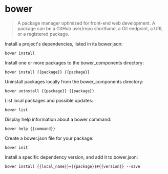 bower
=====

> A package manager optimized for front-end web development.
> A package can be a GitHub user/repo shorthand, a Git endpoint, a URL or a registered package.

Install a project's dependencies, listed in its bower.json:

    bower install

Install one or more packages to the bower_components directory:

    bower install {{package}} {{package}}

Uninstall packages locally from the bower_components directory:

    bower uninstall {{package}} {{package}}

List local packages and possible updates:

    bower list

Display help information about a bower command:

    bower help {{command}}

Create a bower.json file for your package:

    bower init

Install a specific dependency version, and add it to bower.json:

    bower install {{local_name}}={{package}}#{{version}} --save

